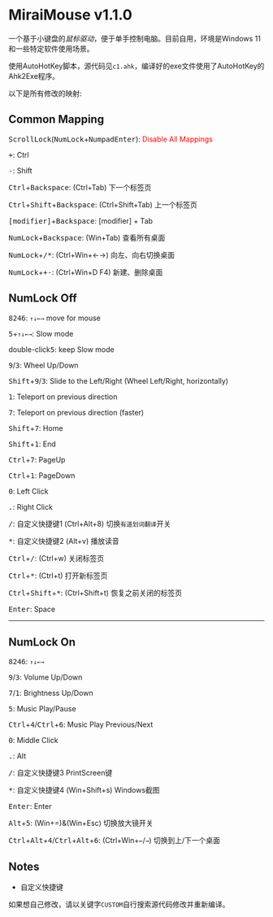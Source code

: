 # MiraiMouse v1.1.0

一个基于小键盘的*鼠标驱动*，便于单手控制电脑。目前自用，环境是Windows 11和一些特定软件使用场景。

使用AutoHotKey脚本，源代码见`c1.ahk`，编译好的exe文件使用了AutoHotKey的Ahk2Exe程序。

以下是所有修改的映射:

## Common Mapping

<kbd>ScrollLock</kbd>(<kbd>NumLock</kbd>+<kbd>NumpadEnter</kbd>): <span style="color:red">Disable All Mappings</span>

<kbd>+</kbd>: Ctrl

<kbd>-</kbd>: Shift

<kbd>Ctrl</kbd>+<kbd>Backspace</kbd>: (Ctrl+Tab) 下一个标签页

<kbd>Ctrl</kbd>+<kbd>Shift</kbd>+<kbd>Backspace</kbd>: (Ctrl+Shift+Tab) 上一个标签页

<kbd>[modifier]</kbd>+<kbd>Backspace</kbd>: [modifier] + Tab

<kbd>NumLock</kbd>+<kbd>Backspace</kbd>: (Win+Tab) 查看所有桌面

<kbd>NumLock</kbd>+<kbd>/*</kbd>: (Ctrl+Win+←→) 向左、向右切换桌面

<kbd>NumLock</kbd>+<kbd>+-</kbd>: (Ctrl+Win+D F4) 新建、删除桌面

## NumLock Off

<kbd>8</kbd><kbd>2</kbd><kbd>4</kbd><kbd>6</kbd>: `↑↓←→` move for mouse

<kbd>5</kbd>+`↑↓←→`: Slow mode

double-click<kbd>5</kbd>: keep Slow mode

<kbd>9</kbd>/<kbd>3</kbd>: Wheel Up/Down

<kbd>Shift</kbd>+<kbd>9</kbd>/<kbd>3</kbd>: Slide to the Left/Right (Wheel Left/Right, horizontally)

<kbd>1</kbd>: Teleport on previous direction

<kbd>7</kbd>: Teleport on previous direction (faster)

<kbd>Shift</kbd>+<kbd>7</kbd>: Home

<kbd>Shift</kbd>+<kbd>1</kbd>: End

<kbd>Ctrl</kbd>+<kbd>7</kbd>: PageUp

<kbd>Ctrl</kbd>+<kbd>1</kbd>: PageDown

<kbd>0</kbd>: Left Click

<kbd>.</kbd>: Right Click

<kbd>\/</kbd>: 自定义快捷键1 (Ctrl+Alt+8) 切换`有道划词翻译`开关

<kbd>\*</kbd>: 自定义快捷键2 (Alt+v) 播放读音

<kbd>Ctrl</kbd>+<kbd>\/</kbd>: (Ctrl+w) 关闭标签页

<kbd>Ctrl</kbd>+<kbd>\*</kbd>: (Ctrl+t) 打开新标签页

<kbd>Ctrl</kbd>+<kbd>Shift</kbd>+<kbd>\*</kbd>: (Ctrl+Shift+t) 恢复之前关闭的标签页

<kbd>Enter</kbd>: Space

----

## NumLock On

<kbd>8</kbd><kbd>2</kbd><kbd>4</kbd><kbd>6</kbd>: `↑↓←→`

<kbd>9</kbd>/<kbd>3</kbd>: Volume Up/Down

<kbd>7</kbd>/<kbd>1</kbd>: Brightness Up/Down

<kbd>5</kbd>: Music Play/Pause

<kbd>Ctrl</kbd>+<kbd>4</kbd>/<kbd>Ctrl</kbd>+<kbd>6</kbd>: Music Play Previous/Next

<kbd>0</kbd>: Middle Click

<kbd>.</kbd>: Alt

<kbd>\/</kbd>: 自定义快捷键3 PrintScreen键

<kbd>\*</kbd>: 自定义快捷键4 (Win+Shift+s) Windows截图

<kbd>Enter</kbd>: Enter

<kbd>Alt</kbd>+<kbd>5</kbd>: (Win+=)&(Win+Esc) 切换放大镜开关

<kbd>Ctrl</kbd>+<kbd>Alt</kbd>+<kbd>4</kbd>/<kbd>Ctrl</kbd>+<kbd>Alt</kbd>+<kbd>6</kbd>: (Ctrl+Win+`←`/`→`) 切换到上/下一个桌面

## Notes

* 自定义快捷键

如果想自己修改，请以关键字`CUSTOM`自行搜索源代码修改并重新编译。

